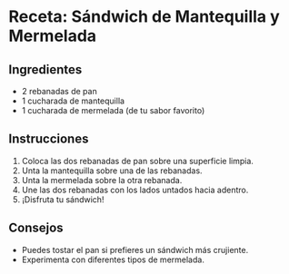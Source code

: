 # Receta: Sándwich de Mantequilla y Mermelada

## Ingredientes
- 2 rebanadas de pan
- 1 cucharada de mantequilla
- 1 cucharada de mermelada (de tu sabor favorito)

## Instrucciones
1. Coloca las dos rebanadas de pan sobre una superficie limpia.
2. Unta la mantequilla sobre una de las rebanadas.
3. Unta la mermelada sobre la otra rebanada.
4. Une las dos rebanadas con los lados untados hacia adentro.
5. ¡Disfruta tu sándwich!

## Consejos
- Puedes tostar el pan si prefieres un sándwich más crujiente.
- Experimenta con diferentes tipos de mermelada.
